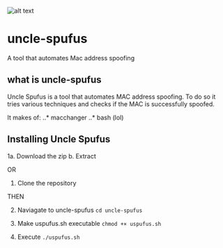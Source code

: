 ![alt text](https://github.com/singularthought/uncle-spufus/1548635413040.png)


# uncle-spufus
A tool that automates Mac address spoofing

## what is uncle-spufus
Uncle Spufus is a tool that automates MAC 
address spoofing. To do so it tries various
techniques and checks if the MAC is successfully
spoofed.


It makes of:
..* macchanger
..* bash (lol)

## Installing Uncle Spufus
1a. Download the zip 
 b. Extract

OR

1. Clone the repository

THEN

2. Naviagate to uncle-spufus
        `cd uncle-spufus`

3. Make uspufus.sh executable
        `chmod +× uspufus.sh`

4. Execute
        `./uspufus.sh`


